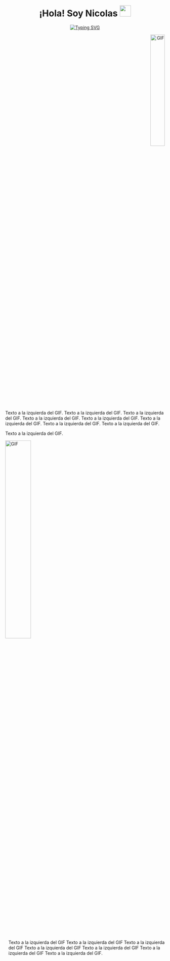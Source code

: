 <h1 align="center">¡Hola! Soy Nicolas <img src="https://media.giphy.com/media/hvRJCLFzcasrR4ia7z/giphy.gif" width="35"></h1>

<p align="center">
  <a href="https://git.io/typing-svg">
    <img src="https://readme-typing-svg.herokuapp.com?font=Raleway&weight=500&size=25&pause=1000&center=true&vCenter=true&random=false&width=435&lines=Desarrollador+Web+Full+Stack+%F0%9F%90%A6" alt="Typing SVG" />
  </a>
</p>

<p align="end">
  <img src="0_IjwqslkWZDHTMK9Y.gif" alt="GIF" width="30%">

</p>
Texto a la izquierda del GIF.
Texto a la izquierda del GIF.
Texto a la izquierda del GIF.
Texto a la izquierda del GIF.
Texto a la izquierda del GIF.
Texto a la izquierda del GIF.
Texto a la izquierda del GIF.
Texto a la izquierda del GIF.

Texto a la izquierda del GIF.

<div style="grid grid-colum-2;">
  <img src="0_IjwqslkWZDHTMK9Y.gif" alt="GIF" alt="GIF" style="width: 40%;">
  <p style="margin-left: 10px;">Texto a la izquierda del GIF Texto a la izquierda del GIF Texto a la izquierda del GIF Texto a la izquierda del GIF Texto a la izquierda del GIF
    Texto a la izquierda del GIF Texto a la izquierda del GIF.</p>
</div>



